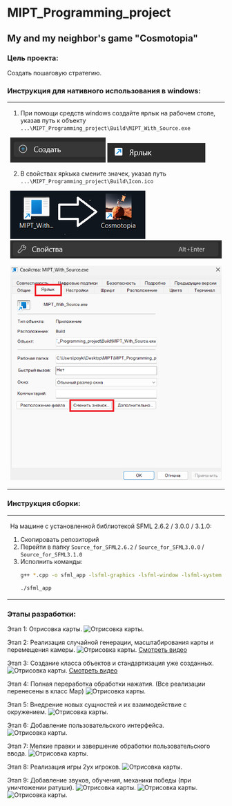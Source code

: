 # MIPT_Programming_project
## My and my neighbor's game "Cosmotopia"

### Цель проекта:
Создать пошаговую стратегию.

### Инструкция для нативного использования в windows:
<table>
<tr>
<td style="border: none;">

1) При помощи средств windows создайте ярлык на рабочем столе, указав путь к объекту `...\MIPT_Programming_project\Build\MIPT_With_Source.exe`

 ![Alt text 1](/Images/1.png)  ![Alt text 2](/Images/2.png) 

<!-- ![Отрисовка карты.](/Images/1.png) -->

<!-- ![Отрисовка карты.](/Images/2.png) -->

2) В свойствах ярkыка смените значек, указав путь `...\MIPT_Programming_project\Build\Icon.ico`

 ![Alt text 1](/Images/3.png)  ![Alt text 2](/Images/4.png) 

<!-- ![Отрисовка карты.](/Images/3.png) -->

<!-- ![Отрисовка карты.](/Images/4.png) -->

![Отрисовка карты.](/Images/5.png)

</td> </tr> </table>

### Инструкция сборки:

<table>
<tr>
<td style="border: none;">

На машине с установленной библиотекой SFML 2.6.2 / 3.0.0 / 3.1.0:

1. Скопировать репозиторий
2. Перейти в папку `Source_for_SFML2.6.2` / `Source_for_SFML3.0.0` / `Source_for_SFML3.1.0`
3. Исполнить команды:
   ```bash
   g++ *.cpp -o sfml_app -lsfml-graphics -lsfml-window -lsfml-system -lsfml-audio
   ```
   ```bash
   ./sfml_app
</td> </tr> </table>

### Этапы разработки:
Этап 1: Отрисовка карты.
![Отрисовка карты.](/Images/EmptyMap.png)

Этап 2: Реализация случайной генерации, масштабирования карты и перемещения камеры.
![Отрисовка карты.](/Images/ScaleMap.png)
[Смотреть видео](/Images/ScaleMap.mp4) 

Этап 3: Создание класса объектов и стандартизация уже созданных.
![Отрисовка карты.](/Images/Buildings.png)
[Смотреть видео](/Images/Buildings.mp4) 

Этап 4: Полная переработка обработки нажатия. (Все реализации перенесены в класс Map)
![Отрисовка карты.](/Images/Barracks.png)

Этап 5: Внедрение новых сущностей и их взаимодействие с окружением.
![Отрисовка карты.](/Images/Units.png)

Этап 6: Добавление пользовательского интерфейса.
![Отрисовка карты.](/Images/UI.png)

Этап 7: Мелкие правки и завершение обработки пользовательского ввода.
![Отрисовка карты.](/Images/USER.png)

Этап 8: Реализация игры 2ух игроков.
![Отрисовка карты.](/Images/2ndUser.png)

Этап 9: Добавление звуков, обучения, механики победы (при уничтожении ратуши).
![Отрисовка карты.](/Images/Final.png)
![Отрисовка карты.](/Images/Tutorial.png)
![Отрисовка карты.](/Images/Winner.png)